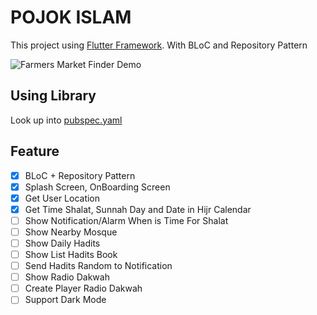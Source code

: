 
# POJOK ISLAM
This project using [Flutter Framework](https://flutter.dev/).
With BLoC and Repository Pattern

![Farmers Market Finder Demo](https://github.com/ukieTux/Pojok-Islam/blob/master/screenshoot/screen02012020.gif)

## Using Library
Look up into [pubspec.yaml](https://github.com/ukieTux/Pojok-Islam/blob/master/pubspec.yaml)
 
## Feature
+ [x]  BLoC + Repository Pattern
+ [x]  Splash Screen, OnBoarding Screen
+ [x]  Get User Location
+ [x]  Get Time Shalat, Sunnah Day and Date in Hijr Calendar
+ [ ]  Show Notification/Alarm When is Time For Shalat
+ [ ]  Show Nearby Mosque
+ [ ]  Show Daily Hadits
+ [ ]  Show List Hadits Book
+ [ ]  Send Hadits Random to Notification
+ [ ]  Show Radio Dakwah
+ [ ]  Create Player Radio Dakwah
+ [ ]  Support Dark Mode
